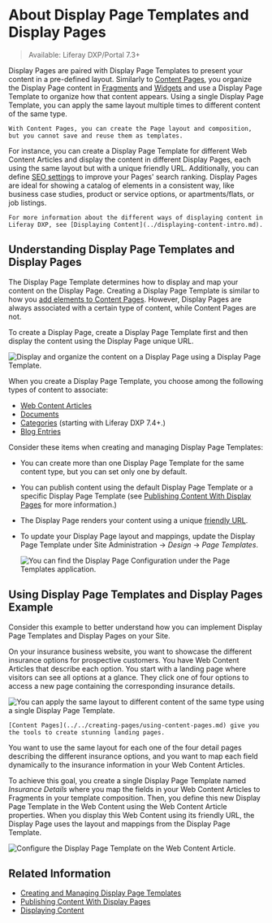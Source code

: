 # About Display Page Templates and Display Pages

> Available: Liferay DXP/Portal 7.3+

Display Pages are paired with Display Page Templates to present your content in a pre-defined layout. Similarly to [Content Pages](../../creating-pages/using-content-pages.md), you organize the Display Page content in [Fragments](../../creating-pages/page-fragments-and-widgets/using-fragments.md) and [Widgets](../../creating-pages/using-content-pages/using-widgets-on-a-content-page.md) and use a Display Page Template to organize how that content appears. Using a single Display Page Template, you can apply the same layout multiple times to different content of the same type.

```{tip}
With Content Pages, you can create the Page layout and composition, but you cannot save and reuse them as templates.
```

For instance, you can create a Display Page Template for different Web Content Articles and display the content in different Display Pages, each using the same layout but with a unique friendly URL. Additionally, you can define [SEO settings](./configuring-seo-and-open-graph.md) to improve your Pages' search ranking. Display Pages are ideal for showing a catalog of elements in a consistent way, like business case studies, product or service options, or apartments/flats, or job listings.

```{note}
For more information about the different ways of displaying content in Liferay DXP, see [Displaying Content](../displaying-content-intro.md).
```

## Understanding Display Page Templates and Display Pages

The Display Page Template determines how to display and map your content on the Display Page. Creating a Display Page Template is similar to how you [add elements to Content Pages](../../creating-pages/using-content-pages/adding-elements-to-content-pages.md). However, Display Pages are always associated with a certain type of content, while Content Pages are not.

To create a Display Page, create a Display Page Template first and then display the content using the Display Page unique URL.

![Display and organize the content on a Display Page using a Display Page Template.](./about-display-page-templates-and-display-pages/images/03.png)

When you create a Display Page Template, you choose among the following types of content to associate:

- [Web Content Articles](../../../content-authoring-and-management/web-content/web-content-articles/adding-a-basic-web-content-article.md)
- [Documents](../../../content-authoring-and-management/documents-and-media/publishing-and-sharing/publishing-documents.md)
- [Categories](../../../content-authoring-and-management/tags-and-categories/defining-categories-and-vocabularies-for-content.md) (starting with Liferay DXP 7.4+.)
- [Blog Entries](../../../content-authoring-and-management/blogs/getting-started-with-blogs.md)

Consider these items when creating and managing Display Page Templates:

- You can create more than one Display Page Template for the same content type, but you can set only one by default.
- You can publish content using the default Display Page Template or a specific Display Page Template (see [Publishing Content With Display Pages](./publishing-content-with-display-pages.md) for more information.)
- The Display Page renders your content using a unique [friendly URL](../../site-settings/managing-site-urls/configuring-your-sites-friendly-url.md).
- To update your Display Page layout and mappings, update the Display Page Template under Site Administration &rarr; *Design* &rarr; *Page Templates*.

    ![You can find the Display Page Configuration under the Page Templates application.](./about-display-page-templates-and-display-pages/images/04.png)

## Using Display Page Templates and Display Pages Example

Consider this example to better understand how you can implement Display Page Templates and Display Pages on your Site.

On your insurance business website, you want to showcase the different insurance options for prospective customers. You have Web Content Articles that describe each option. You start with a landing page where visitors can see all options at a glance. They click one of four options to access a new page containing the corresponding insurance details.

![You can apply the same layout to different content of the same type using a single Display Page Template.](./about-display-page-templates-and-display-pages/images/02.png)

```{tip}
[Content Pages](../../creating-pages/using-content-pages.md) give you the tools to create stunning landing pages.
```

You want to use the same layout for each one of the four detail pages describing the different insurance options, and you want to map each field dynamically to the insurance information in your Web Content Articles.

To achieve this goal, you create a single Display Page Template named *Insurance Details* where you map the fields in your Web Content Articles to Fragments in your template composition. Then, you define this new Display Page Template in the Web Content using the Web Content Article properties. When you display this Web Content using its friendly URL, the Display Page uses the layout and mappings from the Display Page Template.

![Configure the Display Page Template on the Web Content Article.](./about-display-page-templates-and-display-pages/images/01.png)

## Related Information

- [Creating and Managing Display Page Templates](./creating-and-managing-display-page-templates.md)
- [Publishing Content With Display Pages](./publishing-content-with-display-pages.md)
- [Displaying Content](../displaying-content-intro.md)
